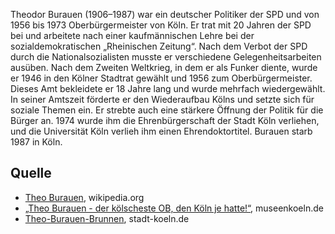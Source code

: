Theodor Burauen (1906–1987) war ein deutscher Politiker der SPD und von 1956 bis 1973 Oberbürgermeister von Köln. Er trat mit 20 Jahren der SPD bei und arbeitete nach einer kaufmännischen Lehre bei der sozialdemokratischen „Rheinischen Zeitung“. Nach dem Verbot der SPD durch die Nationalsozialisten musste er verschiedene Gelegenheitsarbeiten ausüben. Nach dem Zweiten Weltkrieg, in dem er als Funker diente, wurde er 1946 in den Kölner Stadtrat gewählt und 1956 zum Oberbürgermeister. Dieses Amt bekleidete er 18 Jahre lang und wurde mehrfach wiedergewählt. In seiner Amtszeit förderte er den Wiederaufbau Kölns und setzte sich für soziale Themen ein. Er strebte auch eine stärkere Öffnung der Politik für die Bürger an. 1974 wurde ihm die Ehrenbürgerschaft der Stadt Köln verliehen, und die Universität Köln verlieh ihm einen Ehrendoktortitel. Burauen starb 1987 in Köln.

## Quelle

+ [Theo Burauen](https://de.wikipedia.org/wiki/Theo_Burauen), wikipedia.org
+ [„Theo Burauen - der kölscheste OB, den Köln je hatte!“](https://museenkoeln.de/portal/bild-der-woche.aspx?bdw=2006_45), museenkoeln.de
+ [Theo-Burauen-Brunnen](https://www.stadt-koeln.de/artikel/72419/index.html), stadt-koeln.de